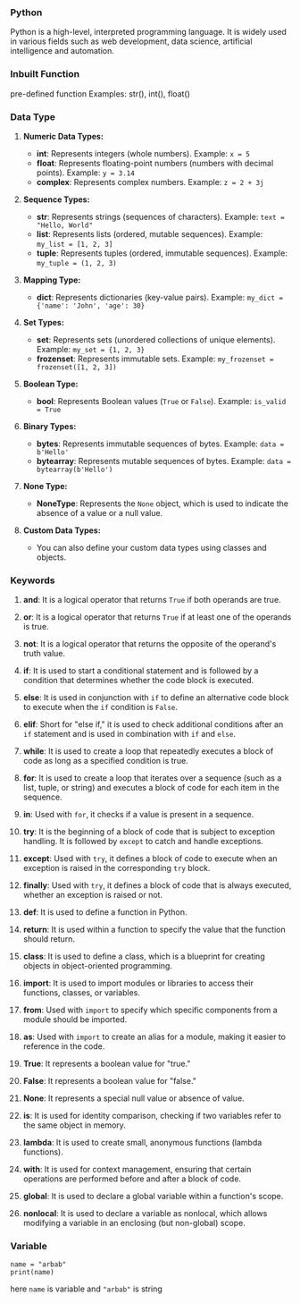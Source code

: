 ### Python
Python is a high-level, interpreted programming language. It is widely used in various fields such as web development, data science, artificial intelligence and automation.

### Inbuilt Function
pre-defined function
Examples: str(), int(), float()
### Data Type
1. **Numeric Data Types:**
   - **int**: Represents integers (whole numbers). Example: `x = 5`
   - **float**: Represents floating-point numbers (numbers with decimal points). Example: `y = 3.14`
   - **complex**: Represents complex numbers. Example: `z = 2 + 3j`

2. **Sequence Types:**
   - **str**: Represents strings (sequences of characters). Example: `text = "Hello, World"`
   - **list**: Represents lists (ordered, mutable sequences). Example: `my_list = [1, 2, 3]`
   - **tuple**: Represents tuples (ordered, immutable sequences). Example: `my_tuple = (1, 2, 3)`

3. **Mapping Type:**
   - **dict**: Represents dictionaries (key-value pairs). Example: `my_dict = {'name': 'John', 'age': 30}`

4. **Set Types:**
   - **set**: Represents sets (unordered collections of unique elements). Example: `my_set = {1, 2, 3}`
   - **frozenset**: Represents immutable sets. Example: `my_frozenset = frozenset([1, 2, 3])`

5. **Boolean Type:**
   - **bool**: Represents Boolean values (`True` or `False`). Example: `is_valid = True`

6. **Binary Types:**
   - **bytes**: Represents immutable sequences of bytes. Example: `data = b'Hello'`
   - **bytearray**: Represents mutable sequences of bytes. Example: `data = bytearray(b'Hello')`

7. **None Type:**
   - **NoneType**: Represents the `None` object, which is used to indicate the absence of a value or a null value.

8. **Custom Data Types:**
   - You can also define your custom data types using classes and objects.
   
### Keywords
1. **and**: It is a logical operator that returns `True` if both operands are true.

2. **or**: It is a logical operator that returns `True` if at least one of the operands is true.

3. **not**: It is a logical operator that returns the opposite of the operand's truth value.

4. **if**: It is used to start a conditional statement and is followed by a condition that determines whether the code block is executed.

5. **else**: It is used in conjunction with `if` to define an alternative code block to execute when the `if` condition is `False`.

6. **elif**: Short for "else if," it is used to check additional conditions after an `if` statement and is used in combination with `if` and `else`.

7. **while**: It is used to create a loop that repeatedly executes a block of code as long as a specified condition is true.

8. **for**: It is used to create a loop that iterates over a sequence (such as a list, tuple, or string) and executes a block of code for each item in the sequence.

9. **in**: Used with `for`, it checks if a value is present in a sequence.

10. **try**: It is the beginning of a block of code that is subject to exception handling. It is followed by `except` to catch and handle exceptions.

11. **except**: Used with `try`, it defines a block of code to execute when an exception is raised in the corresponding `try` block.

12. **finally**: Used with `try`, it defines a block of code that is always executed, whether an exception is raised or not.

13. **def**: It is used to define a function in Python.

14. **return**: It is used within a function to specify the value that the function should return.

15. **class**: It is used to define a class, which is a blueprint for creating objects in object-oriented programming.

16. **import**: It is used to import modules or libraries to access their functions, classes, or variables.

17. **from**: Used with `import` to specify which specific components from a module should be imported.

18. **as**: Used with `import` to create an alias for a module, making it easier to reference in the code.

19. **True**: It represents a boolean value for "true."

20. **False**: It represents a boolean value for "false."

21. **None**: It represents a special null value or absence of value.

22. **is**: It is used for identity comparison, checking if two variables refer to the same object in memory.

23. **lambda**: It is used to create small, anonymous functions (lambda functions).

24. **with**: It is used for context management, ensuring that certain operations are performed before and after a block of code.

25. **global**: It is used to declare a global variable within a function's scope.

26. **nonlocal**: It is used to declare a variable as nonlocal, which allows modifying a variable in an enclosing (but non-global) scope.

### Variable
```
name = "arbab"
print(name)
```
here `name` is variable and `"arbab"` is string
